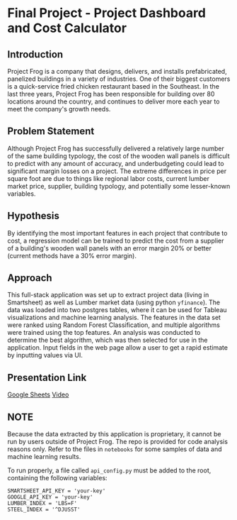 # Final Project - Project Dashboard and Cost Calculator
## Introduction
Project Frog is a company that designs, delivers, and installs prefabricated, panelized buildings in a variety of industries.  One of their biggest customers is a quick-service fried chicken restaurant based in the Southeast.  In the last three years, Project Frog has been responsible for building over 80 locations around the country, and continues to deliver more each year to meet the company's growth needs.

## Problem Statement
Although Project Frog has successfully delivered a relatively large number of the same building typology, the cost of the wooden wall panels is difficult to predict with any amount of accuracy, and underbudgeting could lead to significant margin losses on a project.  The extreme differences in price per square foot are due to things like regional labor costs, current lumber market price, supplier, building typology, and potentially some lesser-known variables.

## Hypothesis
By identifying the most important features in each project that contribute to cost, a regression model can be trained to predict the cost from a supplier of a building's wooden wall panels with an error margin 20% or better (current methods have a 30% error margin).

## Approach
This full-stack application was set up to extract project data (living in Smartsheet) as well as Lumber market data (using python `yfinance`).  The data was loaded into two postgres tables, where it can be used for Tableau visualizations and machine learning analysis.  The features in the data set were ranked using Random Forest Classification, and multiple algorithms were trained using the top features.  An analysis was conducted to determine the best algorithm, which was then selected for use in the application.  Input fields in the web page allow a user to get a rapid estimate by inputting values via UI.

## Presentation Link
[Google Sheets](https://docs.google.com/presentation/d/1E0e1VX8CVXSRtzUVqDiT2cXg12UXtQkcOs-tXCa7G0o/edit?usp=sharing)
[Video](https://drive.google.com/file/d/1yeGrHc8HvhTWLo-PNcUrgnUzCABiAsOF/view?usp=sharing)

## NOTE
Because the data extracted by this application is proprietary, it cannot be run by users outside of Project Frog.  The repo is provided for code analysis reasons only.  Refer to the files in `notebooks` for some samples of data and machine learning results. 

To run properly, a file called `api_config.py` must be added to the root, containing the following variables:
```
SMARTSHEET_API_KEY = 'your-key'
GOOGLE_API_KEY = 'your-key'
LUMBER_INDEX = 'LBS=F'
STEEL_INDEX = '^DJUSST'
```
